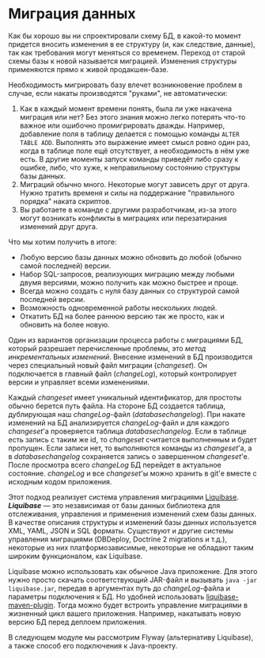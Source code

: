# Миграция данных

Как бы хорошо вы ни спроектировали схему БД, в какой-то момент придется вносить изменения в ее
структуру (и, как следствие, данные), так как требования могут меняться со временем. Переход от
старой схемы базы к новой называется миграцией. Изменения структуры применяются прямо к живой
продакшен-базе.

Необходимость мигрировать базу влечет возникновение проблем в случае, если накаты производятся
"руками", не автоматически:

1. Как в каждый момент времени понять, была ли уже накачена миграция или нет? Без этого знания можно
   легко потерять что-то важное или ошибочно промигрировать дважды. Например, добавление поля в
   таблицу делается с помощью команды `ALTER TABLE ADD`. Выполнять это выражение имеет смысл ровно
   один раз, когда в таблице поле ещё отсутствует, а необходимость в нём уже есть. В другие моменты
   запуск команды приведёт либо сразу к ошибке, либо, что хуже, к неправильному состоянию структуры
   базы данных.
2. Миграций обычно много. Некоторые могут зависеть друг от друга. Нужно тратить временя и силы на
   поддержание "правильного порядка" наката скриптов.
3. Вы работаете в команде с другими разработчикам, из-за этого могут возникать конфликты в миграциях
   или перезатирания изменений друг друга.

Что мы хотим получить в итоге:

* Любую версию базы данных можно обновить до любой (обычно самой последней) версии.
* Набор SQL-запросов, реализующих миграцию между любыми двумя версиями, можно получить как можно быстрее и проще.
* Всегда можно создать с нуля базу данных со структурой самой последней версии.
* Возможность одновременной работы нескольких людей.
* Откатить БД на более раннюю версию так же просто, как и обновить на более новую.

Один из вариантов организации процесса работы с миграциями БД, который разрешает перечисленные
проблемы, это *метод инкрементальных изменений*. Внесение изменений в БД производится через
специальный новый файл миграции (*changeset*). Он подключается в главный файл (*changeLog*), который
контролирует версии и управляет всеми изменениями.

Каждый *changeset* имеет уникальный идентификатор, для простоты обычно берется путь файла. На
стороне БД создается таблица, дублирующая наш *changeLog*-файл (*databasechangelog*). При накате
изменений на БД анализируется *changeLog*-файл и для каждого *changeset*'а проверяется таблица *databasechangelog*. 
Если в таблице есть запись с таким же id, то *changeset* считается выполненным и
будет пропущен. Если записи нет, то выполняются команды из *changeset*'а, а в *databasechangelog*
сохраняется запись о завершенном *changeset*'е. После просмотра всего *changeLog* БД перейдет в
актуальное состояние. *changeLog* и все *changeset*'ы можно хранить в git'е вместе с исходным кодом
приложения.

Этот подход реализует система управления миграциями [Liquibase](https://www.liquibase.org/). ***Liquibase*** — 
это независимая от базы данных библиотека для отслеживания, управления и применения
изменений схем базы данных. В качестве описания структуры и изменений базы данных используется XML,
YAML, JSON и SQL форматы. Существуют и другие системы управления миграциями (DBDeploy, Doctrine 2
migrations и т.д.), некоторые из них платформозависимые, некоторые не обладают таким широким
функционалом, как Liquibase.

Liquibase можно использовать как обычное Java приложение. Для этого нужно просто скачать
соответствующий JAR-файл и вызывать `java -jar liquibase.jar`, передав в аргументах путь до *changeLog*-файла 
и параметры подключения к БД. Но удобней
использовать [liquibase-maven-plugin](https://mvnrepository.com/artifact/org.liquibase/liquibase-maven-plugin).
Тогда можно будет встроить управление миграциями в жизненный цикл вашего приложения. Например,
накатывать новую версию БД перед деплоем приложения.

В следующем модуле мы рассмотрим Flyway (альтернативу Liquibase), а также способ его подключения к Java-проекту.